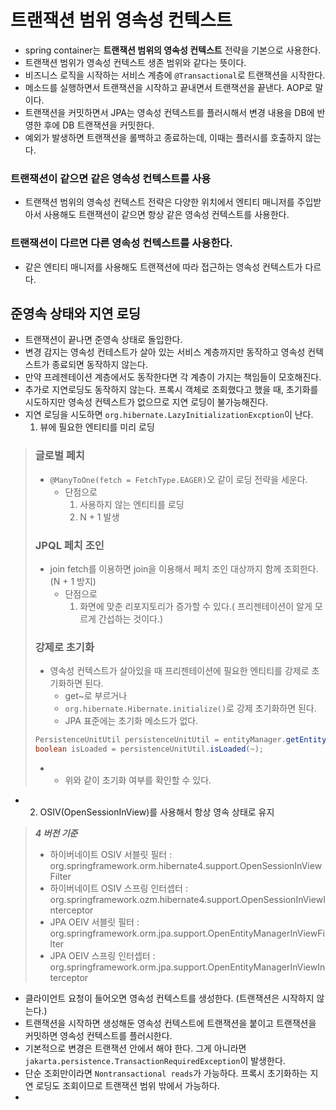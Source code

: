 # 트랜잭션 범위 영속성 컨텍스트

- spring container는 **트랜잭션 범위의 영속성 컨텍스트** 전략을 기본으로 사용한다.
- 트랜잭션 범위가 영속성 컨텍스트 생존 범위와 같다는 뜻이다.
- 비즈니스 로직을 시작하는 서비스 계층에 `@Transactional`로 트랜잭션을 시작한다.
- 메소드를 실행하면서 트랜잭션을 시작하고 끝내면서 트랜잭션을 끝낸다. AOP로 말이다.
- 트랜잭션을 커밋하면서 JPA는 영속성 컨텍스트를 플러시해서 변경 내용을 DB에 반영한 후에 DB 트랜잭션을 커밋한다.
- 예외가 발생하면 트랜잭션을 롤백하고 종료하는데, 이때는 플러시를 호출하지 않는다.


### 트랜잭션이 같으면 같은 영속성 컨텍스트를 사용
- 트랜잭션 범위의 영속성 컨텍스트 전략은 다양한 위치에서 엔티티 매니저를 주입받아서 사용해도 트랜잭션이 같으면 항상 같은 영속성 컨텍스트를 사용한다.

### 트랜잭션이 다르면 다른 영속성 컨텍스트를 사용한다.
- 같은 엔티티 매니저를 사용해도 트랜잭션에 따라 접근하는 영속성 컨텍스트가 다르다.

## 준영속 상태와 지연 로딩 
- 트랜잭션이 끝나면 준영속 상태로 돌입한다. 
- 변경 감지는 영속성 컨테스트가 살아 있는 서비스 계층까지만 동작하고 영속성 컨텍스트가 종료되면 동작하지 않는다.
- 만약 프레젠테이션 계층에서도 동작한다면 각 계층이 가지는 책임들이 모호해진다.
- 추가로 지연로딩도 동작하지 않는다. 프록시 객체로 조회했다고 했을 때, 초기화를 시도하지만 영속성 컨텍스트가 없으므로 지연 로딩이 불가능해진다.
- 지연 로딩을 시도하면 `org.hibernate.LazyInitializationExcption`이 난다.
  1. 뷰에 필요한 엔티티를 미리 로딩
> ### 글로벌 페치
> 
> - `@ManyToOne(fetch = FetchType.EAGER)`오 같이 로딩 전략을 세운다.
>   - 단점으로 
>     1. 사용하지 않는 엔티티를 로딩
>     2. N + 1 발생
> 
> ### JPQL 페치 조인
> 
> - join fetch를 이용하면 join을 이용해서 페치 조인 대상까지 함께 조회한다. (N + 1 방지)
>   - 단점으로 
>       1. 화면에 맞춘 리포지토리가 증가할 수 있다.( 프리젠테이션이 알게 모르게 간섭하는 것이다.)
> 
> ### 강제로 초기화
> 
> - 영속성 컨텍스트가 살아있을 때 프리젠테이션에 필요한 엔티티를 강제로 초기화하면 된다.
>   - get~로 부르거나
>   - `org.hibernate.Hibernate.initialize()`로 강제 초기화하면 된다.
>   - JPA 표준에는 초기화 메소드가 없다.
>```java
> PersistenceUnitUtil persistenceUnitUtil = entityManager.getEntityManagerFactory().getPersistenceUtniUtil();
> boolean isLoaded = persistenceUnitUtil.isLoaded(~);   
>```
> - 
>   - 위와 같이 초기화 여부를 확인할 수 있다.
- 
  2. OSIV(OpenSessionInView)를 사용해서 항상 영속 상태로 유지

>  ***4 버전 기준*** 
> - 하이버네이트 OSIV 서블릿 필터 : org.springframework.orm.hibernate4.support.OpenSessionInViewFilter
> - 하이버네이트 OSIV 스프링 인터셉터 : org.springframework.ozm.hibernate4.support.OpenSessionInViewInterceptor
> - JPA OEIV 서블릿 필터 : org.springframework.orm.jpa.support.OpenEntityManagerInViewFilter
> - JPA OEIV 스프링 인터셉터 : org.springframework.orm.jpa.support.OpenEntityManagerInViewInterceptor
> 

- 클라이언트 요청이 들어오면 영속성 컨텍스트를 생성한다. (트랜잭션은 시작하지 않는다.)
- 트랜잭션을 시작하면 생성해둔 영속성 컨텍스트에 트랜잭션을 붙이고 트랜잭션을 커밋하면 영속성 컨텍스트를 플러시한다.
- 기본적으로 변경은 트랜잭션 안에서 해야 한다. 그게 아니라면 `jakarta.persistence.TransactionRequiredException`이 발생한다.
- 단순 조회만이라면 `Nontransactional reads`가 가능하다. 프록시 초기화하는 지연 로딩도 조회이므로 트랜잭션 범위 밖에서 가능하다.
- 
